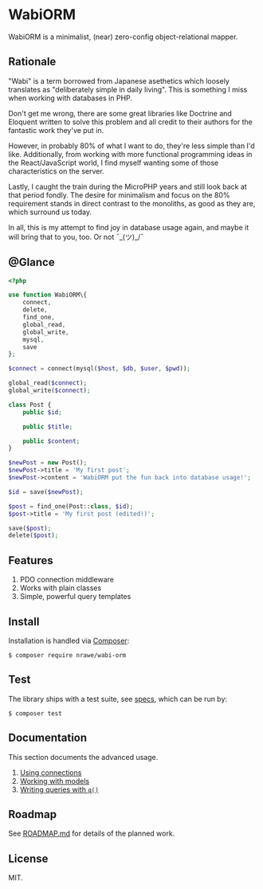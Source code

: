 # WabiORM

WabiORM is a minimalist, (near) zero-config object-relational mapper.

## Rationale

"Wabi" is a term borrowed from Japanese asethetics which loosely translates as
"deliberately simple in daily living". This is something I miss when working
with databases in PHP.

Don't get me wrong, there are some great libraries like Doctrine and Eloquent
written to solve this problem and all credit to their authors for the fantastic
work they've put in.

However, in probably 80% of what I want to do, they're less simple than I'd
like. Additionally, from working with more functional programming ideas in the
React/JavaScript world, I find myself wanting some of those characteristics on
the server.

Lastly, I caught the train during the MicroPHP years and still look back at
that period fondly. The desire for minimalism and focus on the 80% requirement
stands in direct contrast to the monoliths, as good as they are, which surround
us today.

In all, this is my attempt to find joy in database usage again, and maybe it
will bring that to you, too. Or not ¯\_(ツ)_/¯

## @Glance

```php
<?php

use function WabiORM\{
    connect, 
    delete, 
    find_one, 
    global_read, 
    global_write, 
    mysql, 
    save
};

$connect = connect(mysql($host, $db, $user, $pwd));

global_read($connect);
global_write($connect);

class Post {
    public $id;

    public $title;

    public $content;
}

$newPost = new Post();
$newPost->title = 'My first post';
$newPost->content = 'WabiORM put the fun back into database usage!';

$id = save($newPost);

$post = find_one(Post::class, $id);
$post->title = 'My first post (edited!)';

save($post);
delete($post);

```

## Features

1. PDO connection middleware
2. Works with plain classes
3. Simple, powerful query templates

## Install

Installation is handled via [Composer](https://getcomposer.org):

```
$ composer require nrawe/wabi-orm
```

## Test

The library ships with a test suite, see [specs](specs/), which can be run by:

```
$ composer test
```

## Documentation

This section documents the advanced usage.

1. [Using connections](docs/connect.md)
2. [Working with models](docs/models.md)
3. [Writing queries with `q()`](docs/queries.md)

## Roadmap
See [ROADMAP.md](./ROADMAP.md) for details of the planned work.

## License
MIT.

